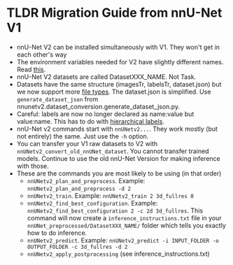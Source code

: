# TLDR Migration Guide from nnU-Net V1

- nnU-Net V2 can be installed simultaneously with V1. They won't get in each other's way
- The environment variables needed for V2 have slightly different names. Read [this](setting_up_paths.md). 
- nnU-Net V2 datasets are called DatasetXXX_NAME. Not Task.
- Datasets have the same structure (imagesTr, labelsTr, dataset.json) but we now support more 
[file types](dataset_format.md#supported-file-formats). The dataset.json is simplified. Use `generate_dataset_json` 
from nnunetv2.dataset_conversion.generate_dataset_json.py. 
- Careful: labels are now no longer declared as name:value but value:name. This has to do with [hierarchical labels](region_based_training.md). 
- nnU-Net v2 commands start with `nnUNetv2...`. They work mostly (but not entirely) the same. Just use the `-h` option.
- You can transfer your V1 raw datasets to V2 with `nnUNetv2_convert_old_nnUNet_dataset`. You cannot transfer trained 
models. Continue to use the old nnU-Net Version for making inference with those.
- These are the commands you are most likely to be using (in that order)
  - `nnUNetv2_plan_and_preprocess`. Example: `nnUNetv2_plan_and_preprocess -d 2`
  - `nnUNetv2_train`. Example: `nnUNetv2_train 2 3d_fullres 0`
  - `nnUNetv2_find_best_configuration`. Example: `nnUNetv2_find_best_configuration 2 -c 2d 3d_fullres`. This command
    will now create a `inference_instructions.txt` file in your `nnUNet_preprocessed/DatasetXXX_NAME/` folder which
    tells you exactly how to do inference.
  - `nnUNetv2_predict`. Example: `nnUNetv2_predict -i INPUT_FOLDER -o OUTPUT_FOLDER -c 3d_fullres -d 2`
  - `nnUNetv2_apply_postprocessing` (see inference_instructions.txt)
